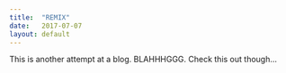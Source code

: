```yaml
---
title:  "REMIX"
date:   2017-07-07
layout: default
---
```


This is another attempt at a blog. BLAHHHGGG.
Check this out though...
